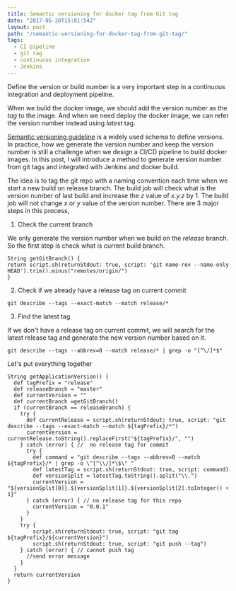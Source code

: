 ```yaml
---
title: Semantic versioning for docker tag from Git tag
date: "2017-05-20T15:01:54Z"
layout: post
path: "/semantic-versioning-for-docker-tag-from-git-tag/"
tags:
  - CI pipeline
  - git tag
  - continuous integration
  - Jenkins
---
```


Define the version or build number is a very important step in a continuous integration and deployment pipeline.

When we build the docker image, we should add the version number as the *tag* to the image. And when we need deploy the docker image, we can refer the version number instead using *latest* tag.

[Semantic versioning guideline](http://semver.org/) is a widely used schema to define versions. In practice, how we generate the version number and keep the version number is still a challenge when we design a CI/CD pipeline to build docker images. In this post, I will introduce a method to generate version number from git tags and integrated with Jenkins and docker build.

The idea is to tag the git repo with a naming convention each time when we start a new build on release branch. The build job will check what is the version number of last build and increase the *z* value of *x.y.z* by 1. The build job will not change *x* or *y* value of the version number. There are 3 major steps in this process,

1. Check the current branch

  We only generate the version number when we build on the *release* branch. So the first step is check what is current build branch.

  ```
String getGitBranch() {
  return script.sh(returnStdout: true, script: 'git name-rev --name-only HEAD').trim().minus("remotes/origin/")
}
```

2. Check if we already have a release tag on current commit

  ```
git describe --tags --exact-match --match release/*
```

3. Find the latest tag

  If we don't have a release tag on current commit, we will search for the latest release tag and generate the new version number based on it.

  ```
git describe --tags --abbrev=0 --match release/* | grep -o "[^\/]*$"
```


Let's put everything together


```
String getApplicationVersion() {
  def tagPrefix = "release"
  def releaseBranch = "master"
  def currentVersion = ""
  def currentBranch =getGitBranch()
  if (currentBranch == releaseBranch) {
    try {
      def currentRelease = script.sh(returnStdout: true, script: "git describe --tags --exact-match --match ${tagPrefix}/*")
      currentVersion = currentRelease.toString().replaceFirst("${tagPrefix}/", "")
    } catch (error) { //  no release tag for commit
      try {
        def command = "git describe --tags --abbrev=0 --match ${tagPrefix}/* | grep -o \"[^\\/]*\$\" "
        def latestTag = script.sh(returnStdout: true, script: command)
        def versionSplit = latestTag.toString().split("\\.")
        currentVersion = "${versionSplit[0]}.${versionSplit[1]}.${versionSplit[2].toInteger() + 1}"
      } catch (error) { // no release tag for this repo
        currentVersion = "0.0.1"
      }
    }
    try {
        script.sh(returnStdout: true, script: "git tag ${tagPrefix}/${currentVersion}")
        script.sh(returnStdout: true, script: "git push --tag")
    } catch (error) { // cannot push tag
      //send error message
    }
  }
  return currentVersion
}
```
